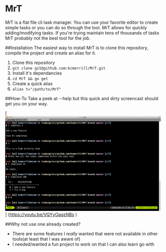 # MrT
MrT is a flat file cli task manager. You can use your favorite editor to create simple tasks or you can do so through the tool. MrT allows for quickly adding/modifying tasks. If you're trying maintain tens of thousands of tasks MrT probably not the best tool for the job. 

##Installation
The easiest way to install MrT is to clone this repository, compile the project and create an alias for it. 

1. Clone this repository
  1. `git clone git@github.com:kcmerrill/MrT.git`
2. Install it's dependancies
  2. `cd MrT && go get`
3. Create a quick alias
  3. `alias t="/path/to/MrT"`

##How-To
Take a peek at --help but this quick and dirty screencast should get you on your way. 

[![Screencast](https://raw.githubusercontent.com/kcmerrill/MrT/master/screenshot.png)] (https://youtu.be/VQYyOaqzNBs
)

##Why not use one already created?
- There are some features I _really_ wanted that were not available in other tools(at least that I was aware of)
- I needed/wanted a fun project to work on that I can also learn go with
